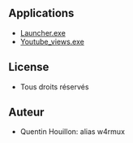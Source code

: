 ## Applications
- [Launcher.exe](https://quentinhouillon.github.io/launcher/)
- [Youtube_views.exe](https://quentinhouillon.github.io/Youtube_views/)

## License
- Tous droits réservés

## Auteur
- Quentin Houillon: alias w4rmux
